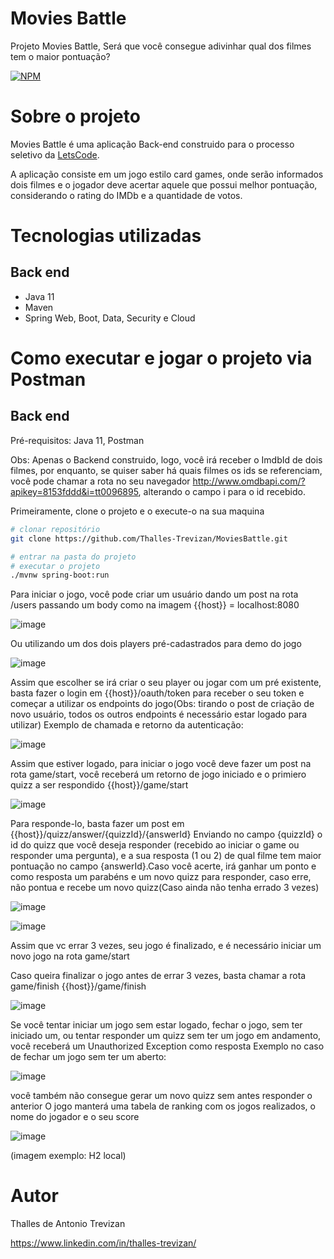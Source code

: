 # Movies Battle
Projeto Movies Battle, Será que você consegue adivinhar qual dos filmes tem o maior pontuação?

[![NPM](https://img.shields.io/npm/l/react)](https://github.com/Thalles-Trevizan/MoviesBattle/blob/main/LICENSE)

# Sobre o projeto

Movies Battle é uma aplicação Back-end construido para o processo seletivo da [LetsCode](https://devsuperior.com "Site da LetsCode").

A aplicação consiste em um jogo estilo card games, onde serão informados dois filmes e o jogador deve acertar aquele que possui melhor pontuação, considerando o rating do IMDb e a quantidade de votos.

# Tecnologias utilizadas
## Back end
- Java 11
- Maven
- Spring Web, Boot, Data, Security e Cloud


# Como executar e jogar o projeto via Postman

## Back end
Pré-requisitos: Java 11, Postman

Obs: Apenas o Backend construido, logo, você irá receber o ImdbId de dois filmes, por enquanto, se quiser saber há quais filmes os ids se referenciam, você pode chamar a rota no seu navegador http://www.omdbapi.com/?apikey=8153fddd&i=tt0096895, alterando o campo i para o id recebido.

Primeiramente, clone o projeto e o execute-o na sua maquina

```bash
# clonar repositório
git clone https://github.com/Thalles-Trevizan/MoviesBattle.git

# entrar na pasta do projeto 
# executar o projeto
./mvnw spring-boot:run
```

Para iniciar o jogo, você pode criar um usuário dando um post na rota /users passando um body como na imagem {{host}} = localhost:8080

![image](https://user-images.githubusercontent.com/55063360/154869611-50897eda-668a-44b8-bb69-3f8af19007cb.png)

Ou utilizando um dos dois players pré-cadastrados para demo do jogo 

![image](https://user-images.githubusercontent.com/55063360/154869681-95322f1e-b461-40b4-909b-e51426512939.png)

Assim que escolher se irá criar o seu player ou jogar com um pré existente, basta fazer o login em {{host}}/oauth/token para receber o seu token e começar a utilizar os endpoints do jogo(Obs: tirando o post de criação de novo usuário, todos os outros endpoints é necessário estar logado para utilizar)
Exemplo de chamada e retorno da autenticação:

![image](https://user-images.githubusercontent.com/55063360/154869685-1f094ae9-f3b9-46ec-b65b-50b75b184e96.png)

Assim que estiver logado, para iniciar o jogo você deve fazer um post na rota game/start, você receberá um retorno de jogo iniciado e o primiero quizz a ser respondido
{{host}}/game/start

![image](https://user-images.githubusercontent.com/55063360/154869703-15076d7d-b6e1-4993-99f5-7fbf0f4bbf81.png)

Para responde-lo, basta fazer um post em 
{{host}}/quizz/answer/{quizzId}/{answerId}
Enviando no campo {quizzId} o id do quizz  que você deseja responder (recebido ao iniciar o game ou responder uma pergunta), e a sua resposta (1 ou 2) de qual filme tem maior pontuação no campo {answerId}.Caso você acerte, irá ganhar um ponto e como resposta um parabéns e um novo quizz para responder, caso erre, não pontua e recebe um novo quizz(Caso ainda não tenha errado 3 vezes)

![image](https://user-images.githubusercontent.com/55063360/154869733-8e018fb8-c368-4d31-b534-74c648b68f29.png)

![image](https://user-images.githubusercontent.com/55063360/154869737-51cef0f5-f8b2-4003-9350-56d85c1e9e6d.png)

Assim que vc errar 3 vezes, seu jogo é finalizado, e é necessário iniciar um novo jogo na rota game/start 

Caso queira finalizar o jogo antes de errar 3 vezes, basta chamar a rota game/finish
{{host}}/game/finish

![image](https://user-images.githubusercontent.com/55063360/154869750-65f48368-ee23-4d0c-b97d-d864362d1684.png)

Se você tentar iniciar um jogo sem estar logado, fechar o jogo, sem ter iniciado  um, ou tentar responder um quizz sem ter um jogo em andamento, você receberá um Unauthorized Exception como resposta
Exemplo no caso de fechar um jogo sem ter um aberto:

![image](https://user-images.githubusercontent.com/55063360/154869759-46278579-2330-49fc-8470-1d33a2979a31.png)

você também não consegue gerar um novo quizz sem antes responder o anterior
O jogo manterá uma tabela de ranking com os jogos realizados, o nome do jogador e o seu score 

![image](https://user-images.githubusercontent.com/55063360/154869774-dfb959e3-899f-42a6-ad8d-9cfda3250085.png)

(imagem exemplo: H2 local)


# Autor

Thalles de Antonio Trevizan

https://www.linkedin.com/in/thalles-trevizan/

